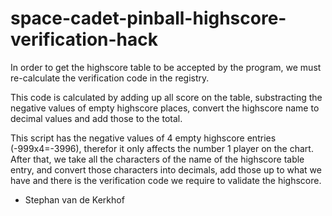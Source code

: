 # space-cadet-pinball-highscore-verification-hack
In order to get the highscore table to be accepted by the program, we must re-calculate the verification code in the registry. 

This code is calculated by adding up all score on the table, substracting the negative values of empty highscore places, convert the highscore name to decimal values and add those to the total.

This script has the negative values of 4 empty highscore entries (-999x4=-3996), therefor it only affects the number 1 player on the chart. After that, we take all the characters of the name of the highscore table entry, and convert those characters into decimals, add those up to what we have and there is the verification code we require to validate the highscore.

  - Stephan van de Kerkhof
